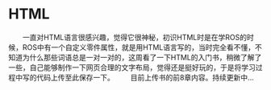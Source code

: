 # HTML
&emsp;&emsp;一直对HTML语言很感兴趣，觉得它很神秘，初识HTML时是在学ROS的时候，ROS中有一个自定义零件属性，就是用HTML语言写的，当时完全看不懂，不知道为什么那些词语总是一对一对的，这周看了一下HTML的入门书，稍微了解了一些，自己能够制作一下网页合理的文字布局，觉得还是挺好玩的，于是将学习过程中写的代码上传至此保存一下。
&emsp;&emsp;目前上传书的前8章内容。持续更新中...
